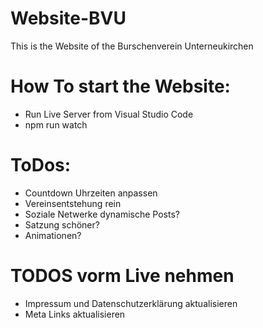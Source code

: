# Website-BVU
This is the Website of the Burschenverein Unterneukirchen

# How To start the Website:
- Run Live Server from Visual Studio Code
- npm run watch

# ToDos:
- Countdown Uhrzeiten anpassen
- Vereinsentstehung rein
- Soziale Netwerke dynamische Posts?
- Satzung schöner?
- Animationen?


# TODOS vorm Live nehmen
- Impressum und Datenschutzerklärung aktualisieren
- Meta Links aktualisieren
